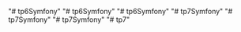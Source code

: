 "# tp6Symfony" 
"# tp6Symfony" 
"# tp6Symfony" 
"# tp7Symfony" 
"# tp7Symfony" 
"# tp7Symfony" 
"# tp7" 
